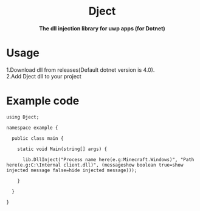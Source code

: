 <h1 align="center">Dject</h1>
<h4 align="center">The dll injection library for uwp apps (for Dotnet)</h3>

# Usage
1.Download dll from releases(Default dotnet version is 4.0).
<br>
2.Add Dject dll to your project
# Example code

``` Csharp
using Dject;

namespace example {
  
  public class main {

    static void Main(string[] args) {

      lib.DllInject("Process name here(e.g:Minecraft.Windows)", "Path here(e.g:C:\Internal client.dll)", (messageshow boolean true=show injected message false=hide injected message)));

    }

  }
  
}
```
